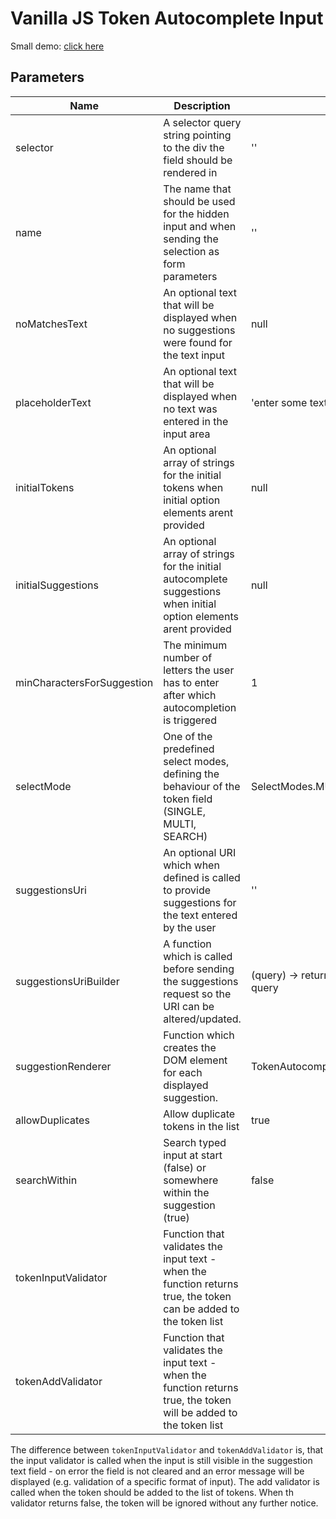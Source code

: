 # Vanilla JS Token Autocomplete Input

Small demo: [click here](https://sabieber.github.io/token-autocomplete/)

## Parameters


| Name | Description | Default |
|---|---|---|
| selector | A selector query string pointing to the div the field should be rendered in | '' |
| name | The name that should be used for the hidden input and when sending the selection as form parameters | '' |
| noMatchesText | An optional text that will be displayed when no suggestions were found for the text input | null |
| placeholderText | An optional text that will be displayed when no text was entered in the input area | 'enter some text' |
| initialTokens | An optional array of strings for the initial tokens when initial option elements arent provided | null |
| initialSuggestions | An optional array of strings for the initial autocomplete suggestions when initial option elements arent provided | null |
| minCharactersForSuggestion | The minimum number of letters the user has to enter after which autocompletion is triggered | 1 |
| selectMode | One of the predefined select modes, defining the behaviour of the token field (SINGLE, MULTI, SEARCH) | SelectModes.MULTI |
| suggestionsUri | An optional URI which when defined is called to provide suggestions for the text entered by the user | '' |
| suggestionsUriBuilder | A function which is called before sending the suggestions request so the URI can be altered/updated. | (query) -> return this.suggestionsUri + '?query=' + query |
| suggestionRenderer | Function which creates the DOM element for each displayed suggestion. | TokenAutocomplete.Autocomplete.defaultRenderer |
| allowDuplicates | Allow duplicate tokens in the list | true |
| searchWithin | Search typed input at start (false) or somewhere within the suggestion (true) | false |
| tokenInputValidator | Function that validates the input text - when the function returns true, the token can be added to the token list | |
| tokenAddValidator | Function that validates the input text - when the function returns true, the token will be added to the token list | |

The difference between ```tokenInputValidator``` and ```tokenAddValidator``` is, that
the input validator is called when the input is still visible in the suggestion
text field - on error the field is not cleared and an error message will be
displayed (e.g. validation of a specific format of input).
The add validator is called when the token should be added to the
list of tokens. When th validator returns false, the token will be
ignored without any further notice.
